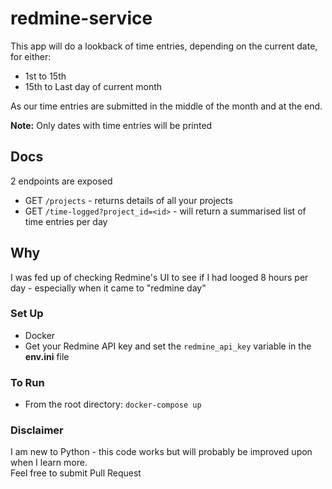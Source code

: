 # redmine-service

This app will do a lookback of time entries, depending on the current date, for either:
- 1st to 15th 
- 15th to Last day of current month

As our time entries are submitted in the middle of the month and at the end. 

**Note:** Only dates with time entries will be printed

## Docs
2 endpoints are exposed
- GET `/projects`  - returns details of all your projects
- GET `/time-logged?project_id=<id>` - will return a summarised list of time entries per day

## Why
I was fed up of checking Redmine's UI to see if I had looged 8 hours per day - especially when it came to "redmine day"

### Set Up
* Docker 
* Get your Redmine API key and set the `redmine_api_key` variable in the **env.ini** file

### To Run 
- From the root directory: `docker-compose up`

### Disclaimer
I am new to Python - this code works but will probably be improved upon when I learn more.  
Feel free to submit Pull Request
